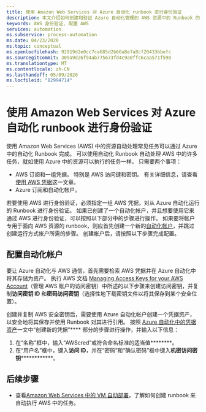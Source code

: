 ```yaml
---
title: 使用 Amazon Web Services 对 Azure 自动化 runbook 进行身份验证
description: 本文介绍如何创建和验证 Azure 自动化管理的 AWS 资源中的 Runbook 的 AWS 凭据。
keywords: AWS 身份验证, 配置 AWS
services: automation
ms.subservice: process-automation
ms.date: 04/23/2020
ms.topic: conceptual
ms.openlocfilehash: 92919d2e0cc7ca685d2b60a8e7a8cf20433bbefc
ms.sourcegitcommit: 309a9d26f94ab775673fd4c9a0ffc6caa571f598
ms.translationtype: MT
ms.contentlocale: zh-CN
ms.lasthandoff: 05/09/2020
ms.locfileid: "82994714"
---
```

# <a name="authenticate-azure-automation-runbooks-with-amazon-web-services"></a>使用 Amazon Web Services 对 Azure 自动化 runbook 进行身份验证

使用 Amazon Web Services (AWS) 中的资源自动处理常见任务可以通过 Azure 中的自动化 Runbook 完成。 可以使用自动化 Runbook 自动处理 AWS 中的许多任务，就如使用 Azure 中的资源可以执行的任务一样。 只需要两个事项：

* AWS 订阅和一组凭据。 特别是 AWS 访问键和密钥。 有关详细信息，请查看[使用 AWS 凭据](https://docs.aws.amazon.com/powershell/latest/userguide/specifying-your-aws-credentials.html)这一文章。
* Azure 订阅和自动化帐户。

若要使用 AWS 进行身份验证，必须指定一组 AWS 凭据，对从 Azure 自动化运行的 Runbook 进行身份验证。 如果已创建了一个自动化帐户，并且想要使用它来通过 AWS 进行身份验证，可以按照以下部分中的步骤进行操作。 如果要将帐户专用于面向 AWS 资源的 runbook，则应首先创建一个新的[自动化帐户](automation-create-standalone-account.md)，并跳过创建运行方式帐户所需的步骤。 创建帐户后，请按照以下步骤完成配置。

## <a name="configure-automation-account"></a>配置自动化帐户

要让 Azure 自动化与 AWS 通信，首先需要检索 AWS 凭据并在 Azure 自动化中将其存储为资产。 执行 AWS 文档 [Managing Access Keys for your AWS Account](https://docs.aws.amazon.com/general/latest/gr/managing-aws-access-keys.html)（管理 AWS 帐户的访问密钥）中所述的以下步骤来创建访问密钥，并复制**访问密钥 ID** 和**密码访问密钥**（选择性地下载密钥文件以将其保存到某个安全位置）。

创建并复制 AWS 安全密钥后，需要使用 Azure 自动化帐户创建一个凭据资产，以安全地将其保存并使用 Runbook 对其进行引用。 按照 [Azure 自动化中的凭据资产](shared-resources/credentials.md#create-a-new-credential-asset-with-the-azure-portal)一文中“创建新的凭据”**** 部分的步骤进行操作，并输入以下信息：

1. 在“名称”框中，输入“AWScred”或符合命名标准的适当值********。
2. 在“用户名”框中，键入**访问 ID**，并在“密码”和“确认密码”框中键入**机密访问密钥**************。

## <a name="next-steps"></a>后续步骤

* 查看[Amazon Web Services 中的 VM 自动部署](automation-scenario-aws-deployment.md)，了解如何创建 runbook 来自动执行 AWS 中的任务。
